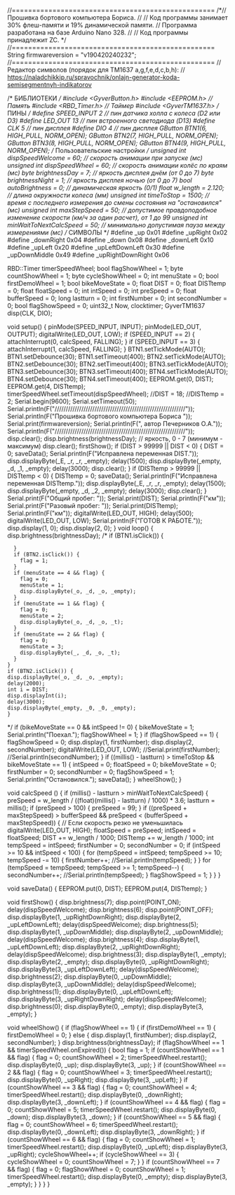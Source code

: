 //==================================================
/*//  Прошивка бортового компьютера Бориса.
  //
  //  Код программы занимает 30% флеш-памяти и 19% динамической памяти.
  //  Программа разработана на базе Arduino Nano 328.
  //
  //  Код программы принадлежит ZC.
*/
//==================================================
String firmwareversion = "v190420240232";
//==================================================
// Редактор символов (порядок для TM1637 a,g,f,e,d,c,b,h):
// https://naladchikkip.ru/spravochnik/onlajn-generator-koda-semisegmentnyh-indikatorov

/* БИБЛИОТЕКИ */
#include <GyverButton.h>
#include <EEPROM.h> // Память
#include <RBD_Timer.h> // Таймер
#include <GyverTM1637.h>
/* ПИНЫ */
#define SPEED_INPUT 2 // пин датчика холла с колеса (D2 или D3)
#define LED_OUT 13 // пин встроенного светодиода (D13)
#define CLK 5 // пин дисплея
#define DIO 4 // пин дисплея
GButton BTN1(6, HIGH_PULL, NORM_OPEN);
GButton BTN2(7, HIGH_PULL, NORM_OPEN);
GButton BTN3(8, HIGH_PULL, NORM_OPEN);
GButton BTN4(9, HIGH_PULL, NORM_OPEN);
/* Пользовательские настройки */
unsigned int dispSpeedWelcome = 60; // скорость анимации при запуске (мс)
unsigned int dispSpeedWheel = 60; // скорость анимации колёс по краям (мс)
byte brightnessDay = 7; // яркость дисплея днём (от 0 до 7)
byte brightnessNight = 1; // яркость дисплея ночью (от 0 до 7)
bool autoBrightness = 0; // динамическая яркость (0/1)
float w_length = 2.120; // длина окружности колеса (мм)
unsigned int timeToStop = 1500; // время с последнего измерения до смены состояния на "остановился" (мс)
unsigned int maxStepSpeed = 50; // допустимое правдоподобное изменение скорости (км/ч за один расчет), от 1 до 99
unsigned int minWaitToNextCalcSpeed = 50; // минимально допустимая пауза между измерениями (мс)
/* СИМВОЛЫ */
#define _up 0x01
#define _upRight 0x02
#define _downRight 0x04
#define _down 0x08
#define _downLeft 0x10
#define _upLeft 0x20
#define _upLeftDownLeft 0x30
#define _upDownMiddle 0x49
#define _upRightDownRight 0x06

RBD::Timer timerSpeedWheel;
bool flagShowWheel = 1;
byte countShowWheel = 1;
byte cycleShowWheel = 0;
int menuState = 0;
bool firstDemoWheel = 1;
bool bikeMoveState = 0;
float DIST = 0;
float DISTtemp = 0;
float floatSpeed = 0;
int intSpeed = 0;
int preSpeed = 0;
float bufferSpeed = 0;
long lastturn = 0;
int firstNumber = 0;
int secondNumber = 0;
bool flagShowSpeed = 0;
uint32_t Now, clocktimer;
GyverTM1637 disp(CLK, DIO);

void setup() {
  pinMode(SPEED_INPUT, INPUT);
  pinMode(LED_OUT, OUTPUT);
  digitalWrite(LED_OUT, LOW);
  if (SPEED_INPUT == 2) {
    attachInterrupt(0, calcSpeed, FALLING);
  }
  if (SPEED_INPUT == 3) {
    attachInterrupt(1, calcSpeed, FALLING);
  }
  BTN1.setTickMode(AUTO);
  BTN1.setDebounce(30);
  BTN1.setTimeout(400);
  BTN2.setTickMode(AUTO);
  BTN2.setDebounce(30);
  BTN2.setTimeout(400);
  BTN3.setTickMode(AUTO);
  BTN3.setDebounce(30);
  BTN3.setTimeout(400);
  BTN4.setTickMode(AUTO);
  BTN4.setDebounce(30);
  BTN4.setTimeout(400);
  EEPROM.get(0, DIST);
  EEPROM.get(4, DISTtemp);
  timerSpeedWheel.setTimeout(dispSpeedWheel);
  //DIST = 18;
  //DISTtemp = 2;
  Serial.begin(9600);
  Serial.setTimeout(50);
  Serial.println(F("///////////////////////////////////////////////////////////"));
  Serial.println(F("Прошивка бортового компьютера Бориса "));
  Serial.print(firmwareversion);
  Serial.println(F(", автор Печерников О.А."));
  Serial.println(F("///////////////////////////////////////////////////////////"));
  disp.clear();
  disp.brightness(brightnessDay);  // яркость, 0 - 7 (минимум - максимум)
  disp.clear();
  firstShow();
  if (DIST > 99999 || DIST < 0) {
    DIST = 0;
    saveData();
    Serial.println(F("Исправлена переменная DIST."));
    disp.displayByte(_E, _r, _r, _empty);
    delay(1500);
    disp.displayByte(_empty, _d, _1, _empty);
    delay(3000);
    disp.clear();
  }
  if (DISTtemp > 99999 || DISTtemp < 0) {
    DISTtemp = 0;
    saveData();
    Serial.println(F("Исправлена переменная DISTtemp."));
    disp.displayByte(_E, _r, _r, _empty);
    delay(1500);
    disp.displayByte(_empty, _d, _2, _empty);
    delay(3000);
    disp.clear();
  }
  Serial.print(F("Общий пробег: "));
  Serial.print(DIST);
  Serial.println(F("км"));
  Serial.print(F("Разовый пробег: "));
  Serial.print(DISTtemp);
  Serial.println(F("км"));
  digitalWrite(LED_OUT, HIGH);
  delay(500);
  digitalWrite(LED_OUT, LOW);
  Serial.println(F("ГОТОВ К РАБОТЕ."));
  disp.display(1, 0);
  disp.display(2, 0);
}
void loop() {
  disp.brightness(brightnessDay);
  /*
      if (BTN1.isClick()) {

      }
      if (BTN2.isClick()) {
        flag = 1;
      }
      if (menuState == 4 && flag) {
        flag = 0;
        menuState = 1;
        disp.displayByte(_o, _d, _o, _empty);
      }
      if (menuState == 1 && flag) {
        flag = 0;
        menuState = 2;
        disp.displayByte(_o, _d, _o, _t);
      }
      if (menuState == 2 && flag) {
        flag = 0;
        menuState = 3;
        disp.displayByte(_, _d, _o, _t);
      }
    }
    if (BTN2.isClick()) {
    disp.displayByte(_o, _d, _o, _empty);
    delay(2000);
    int i = DIST;
    disp.displayInt(i);
    delay(3000);
    disp.displayByte(_empty, _0, _0, _empty);
    }
  */
  if (bikeMoveState == 0 && intSpeed != 0) {
    bikeMoveState = 1;
    Serial.println("Поехал.");
    flagShowWheel = 1;
  }
  if (flagShowSpeed == 1) {
    flagShowSpeed = 0;
    disp.display(1, firstNumber);
    disp.display(2, secondNumber);
    digitalWrite(LED_OUT, LOW);
    //Serial.print(firstNumber);
    //Serial.println(secondNumber);
  }
  if ((millis() - lastturn) > timeToStop && bikeMoveState == 1) {
    intSpeed = 0;
    floatSpeed = 0;
    bikeMoveState = 0;
    firstNumber = 0;
    secondNumber = 0;
    flagShowSpeed = 1;
    Serial.println("Остановился.");
    saveData();
  }
  wheelShow();
}

void calcSpeed () {
  if (millis() - lastturn > minWaitToNextCalcSpeed) {
    preSpeed = w_length / ((float)(millis() - lastturn) / 1000) * 3.6;
    lastturn = millis();
    if (preSpeed > 100) {
      preSpeed = 99;
    }
    if ((preSpeed + maxStepSpeed) > bufferSpeed && preSpeed < (bufferSpeed + maxStepSpeed)) { // Если скорость резко не уменьшилась
      digitalWrite(LED_OUT, HIGH);
      floatSpeed = preSpeed;
      intSpeed = floatSpeed;
      DIST += w_length / 1000;
      DISTtemp += w_length / 1000;
      int tempSpeed = intSpeed;
      firstNumber = 0;
      secondNumber = 0;
      if (intSpeed >= 10 && intSpeed < 100) {
        for (tempSpeed = intSpeed; tempSpeed >= 10; tempSpeed -= 10) {
          firstNumber++;
          //Serial.println(tempSpeed);
        }
      }
      for (tempSpeed = tempSpeed; tempSpeed >= 1; tempSpeed--) {
        secondNumber++;
        //Serial.println(tempSpeed);
      }
      flagShowSpeed = 1;
    }
  }
}

void saveData() {
  EEPROM.put(0, DIST);
  EEPROM.put(4, DISTtemp);
}

void firstShow() {
  disp.brightness(7);
  disp.point(POINT_ON);
  delay(dispSpeedWelcome);
  disp.brightness(6);
  disp.point(POINT_OFF);
  disp.displayByte(1, _upRightDownRight);
  disp.displayByte(2, _upLeftDownLeft);
  delay(dispSpeedWelcome);
  disp.brightness(5);
  disp.displayByte(1, _upDownMiddle);
  disp.displayByte(2, _upDownMiddle);
  delay(dispSpeedWelcome);
  disp.brightness(4);
  disp.displayByte(1, _upLeftDownLeft);
  disp.displayByte(2, _upRightDownRight);
  delay(dispSpeedWelcome);
  disp.brightness(3);
  disp.displayByte(1, _empty);
  disp.displayByte(2, _empty);
  disp.displayByte(0, _upRightDownRight);
  disp.displayByte(3, _upLeftDownLeft);
  delay(dispSpeedWelcome);
  disp.brightness(2);
  disp.displayByte(0, _upDownMiddle);
  disp.displayByte(3, _upDownMiddle);
  delay(dispSpeedWelcome);
  disp.brightness(1);
  disp.displayByte(0, _upLeftDownLeft);
  disp.displayByte(3, _upRightDownRight);
  delay(dispSpeedWelcome);
  disp.brightness(0);
  disp.displayByte(0, _empty);
  disp.displayByte(3, _empty);
}

void wheelShow() {
  if (flagShowWheel == 1) {
    if (firstDemoWheel == 1) {
      firstDemoWheel = 0;
    }
    else {
      disp.display(1, firstNumber);
      disp.display(2, secondNumber);
    }
    disp.brightness(brightnessDay);
    if (flagShowWheel == 1 && timerSpeedWheel.onExpired()) {
      bool flag = 1;
      if (countShowWheel == 1 && flag) {
        flag = 0;
        countShowWheel = 2;
        timerSpeedWheel.restart();
        disp.displayByte(0, _up); disp.displayByte(3, _up);
      }
      if (countShowWheel == 2 && flag) {
        flag = 0;
        countShowWheel = 3;
        timerSpeedWheel.restart();
        disp.displayByte(0, _upRight); disp.displayByte(3, _upLeft);
      }
      if (countShowWheel == 3 && flag) {
        flag = 0;
        countShowWheel = 4;
        timerSpeedWheel.restart();
        disp.displayByte(0, _downRight); disp.displayByte(3, _downLeft);
      }
      if (countShowWheel == 4 && flag) {
        flag = 0;
        countShowWheel = 5;
        timerSpeedWheel.restart();
        disp.displayByte(0, _down); disp.displayByte(3, _down);
      }
      if (countShowWheel == 5 && flag) {
        flag = 0;
        countShowWheel = 6;
        timerSpeedWheel.restart();
        disp.displayByte(0, _downLeft); disp.displayByte(3, _downRight);
      }
      if (countShowWheel == 6 && flag) {
        flag = 0;
        countShowWheel = 1;
        timerSpeedWheel.restart();
        disp.displayByte(0, _upLeft); disp.displayByte(3, _upRight);
        cycleShowWheel++;
        if (cycleShowWheel == 3) {
          cycleShowWheel = 0;
          countShowWheel = 7;
        }
      }
      if (countShowWheel == 7 && flag) {
        flag = 0;
        flagShowWheel = 0;
        countShowWheel = 1;
        timerSpeedWheel.restart();
        disp.displayByte(0, _empty);
        disp.displayByte(3, _empty);
      }
    }
  }
}

